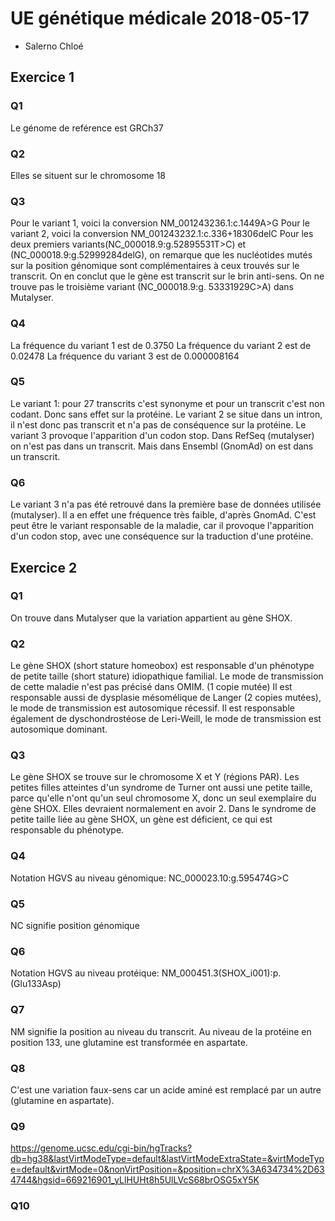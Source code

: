 # UE génétique médicale 2018-05-17
* Salerno Chloé
## Exercice 1
### Q1
Le génome de reférence est GRCh37
### Q2 
Elles se situent sur le chromosome 18
### Q3 
Pour le variant 1, voici la conversion NM_001243236.1:c.1449A>G
Pour le variant 2, voici la conversion NM_001243232.1:c.336+18306delC
Pour les deux premiers variants(NC_000018.9:g.52895531T>C) et (NC_000018.9:g.52999284delG), on remarque que les nucléotides mutés sur la position génomique sont complémentaires à ceux trouvés sur le transcrit. On en conclut que le gène est transcrit sur le brin anti-sens.
On ne trouve pas le troisième variant (NC_000018.9:g. 53331929C>A) dans Mutalyser.
### Q4
La fréquence du variant 1 est de 0.3750
La fréquence du variant 2 est de 0.02478
La fréquence du variant 3 est de 0.000008164
### Q5
Le variant 1: pour 27 transcrits c'est synonyme et pour un transcrit c'est non codant. Donc sans effet sur la protéine.
Le variant 2 se situe dans un intron, il n'est donc pas transcrit et n'a pas de conséquence sur la protéine.
Le variant 3 provoque l'apparition d'un codon stop. Dans RefSeq (mutalyser) on n'est pas dans un transcrit. Mais dans Ensembl (GnomAd) on est dans un transcrit.
### Q6
Le variant 3 n'a pas été retrouvé dans la première base de données utilisée (mutalyser). Il a en effet une fréquence très faible, d'après GnomAd. C'est peut être le variant responsable de la maladie, car il provoque l'apparition d'un codon stop, avec une conséquence sur la traduction d'une protéine.
## Exercice 2
### Q1
On trouve dans Mutalyser que la variation appartient au gène SHOX.
### Q2
Le gène SHOX (short stature homeobox) est responsable d'un phénotype de petite taille (short stature) idiopathique familial. Le mode de transmission de cette maladie n'est pas précisé dans OMIM. (1 copie mutée)
Il est responsable aussi de dysplasie mésomélique de Langer (2 copies mutées), le mode de transmission est autosomique récessif.
Il est responsable également de dyschondrostéose de Leri-Weill, le mode de transmission est autosomique dominant.
### Q3
Le gène SHOX se trouve sur le chromosome X et Y (régions PAR).
Les petites filles atteintes d'un syndrome de Turner ont aussi une petite taille, parce qu'elle n'ont qu'un seul chromosome X, donc un seul exemplaire du gène SHOX. Elles devraient normalement en avoir 2. 
Dans le syndrome de petite taille liée au gène SHOX, un gène est déficient, ce qui est responsable du phénotype.
### Q4
Notation HGVS au niveau génomique: NC_000023.10:g.595474G>C
### Q5
NC signifie position génomique
### Q6
Notation HGVS au niveau protéique: NM_000451.3(SHOX_i001):p.(Glu133Asp)
### Q7
NM signifie la position au niveau du transcrit. Au niveau de la protéine en position 133, une glutamine est transformée en aspartate.
### Q8
C'est une variation faux-sens car un acide aminé est remplacé par un autre (glutamine en aspartate).
### Q9
https://genome.ucsc.edu/cgi-bin/hgTracks?db=hg38&lastVirtModeType=default&lastVirtModeExtraState=&virtModeType=default&virtMode=0&nonVirtPosition=&position=chrX%3A634734%2D634744&hgsid=669216901_yLlHUHt8h5UlLVcS68brOSG5xY5K
### Q10
